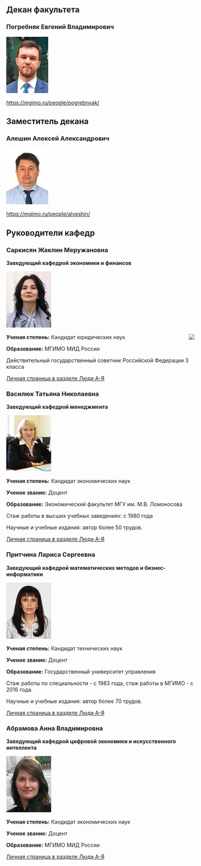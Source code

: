 ## Декан факультета

### Погребняк Евгений Владимирович

[![](img/thumbs/pogrebnyak.jpg)](img/pogrebnyak.jpg)

https://mgimo.ru/people/pogrebnyak/

## Заместитель декана

### Алешин Алексей Александрович

[![](img/thumbs/alyeshin.jpg)](img/alyeshin.jpg)

https://mgimo.ru/people/alyeshin/


## Руководители кафедр

### Саркисян Жаклин Меружановна

**Заведующий кафедрой экономики и финансов**

[![](img/thumbs/sarkisyan_jm.jpg)](img/sarkisyan_jm.jpg)

<img src="https://raw.githubusercontent.com/epogrebnyak/finec/master/source/img/people/abramova_av.jpg" align="right">

**Ученая степень:** Кандидат юридических наук 

**Образование:** МГИМО МИД России

Действительный государственный советник Российской Федерации 3 класса

<!-- Кабинет: 406 -->

[Личная страница в разделе Люди А-Я](https://mgimo.ru/people/sarkisyan-zhaklin/)

### Василюк Татьяна Николаевна

**Заведующий кафедрой менеджмента**

[![](img/thumbs/vasiluk_tn.jpg)](img/vasiluk_tn.jpg)

**Ученая степень:** Кандидат экономических наук 

**Ученое звание:** Доцент

**Образование:** Экономический факультет МГУ им. М.В. Ломоносова

Стаж работы в высших учебных заведениях: с 1980 года

Научные и учебные издания: автор более 50 трудов.

[Личная страница в разделе Люди А-Я](https://mgimo.ru/people/vasilyuk/)

<!--  Кабинет: 424 -->


### Притчина Лариса Сергеевна

**Заведующий кафедрой математических методов и бизнес-информатики**

[![](img/thumbs/prichtina_ls.jpg)](img/prichtina_ls.jpg)


**Ученая степень:** Кандидат технических наук

**Ученое звание:** Доцент

**Образование:** Государственный университет управления

Стаж работы по специальности - с 1983 года, стаж работы в МГИМО - с 2016 года.

Научные и учебные издания: автор более 70 трудов.

<!-- Кабинет: 535 -->

[Личная страница в разделе Люди А-Я](https://mgimo.ru/people/pritchina/)


### Абрамова Анна Владимировна

**Заведующий кафедрой цифровой экономики и искусственного интеллекта**

[![](img/thumbs/abramova_av.jpg)](img/abramova_av.jpg)

**Ученая степень:** Кандидат экономических наук

**Ученое звание:** Доцент

**Образование:** МГИМО МИД России

<!-- Кабинет: 408 -->

[Личная страница в разделе Люди А-Я](https://mgimo.ru/people/abramova-anna/)